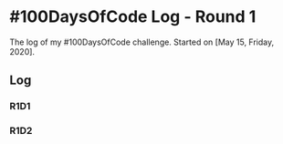 # #100DaysOfCode Log - Round 1

The log of my #100DaysOfCode challenge. Started on [May 15, Friday, 2020].

## Log

### R1D1 

### R1D2
